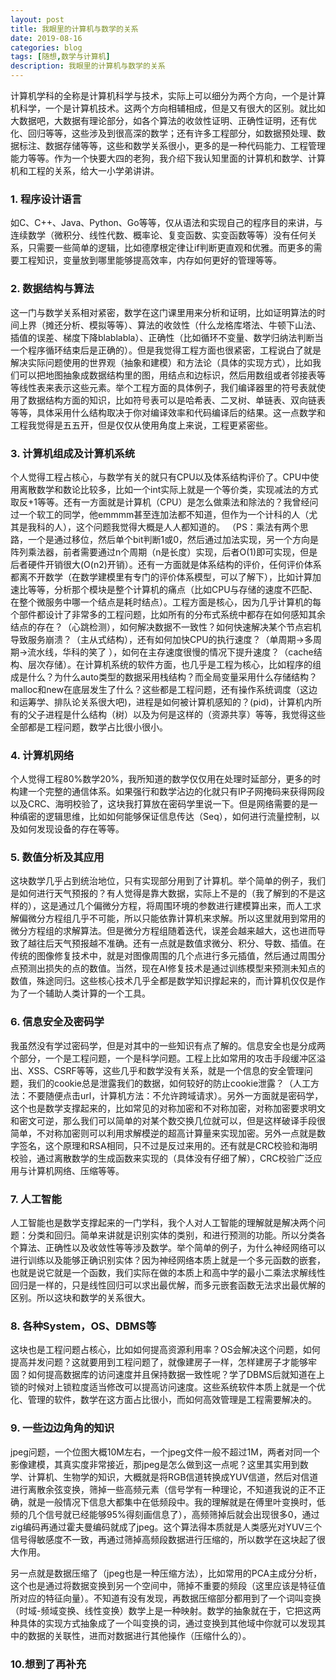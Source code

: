 ```yaml
---
layout: post
title: 我眼里的计算机与数学的关系
date: 2019-08-16
categories: blog
tags: [随想,数学与计算机]
description: 我眼里的计算机与数学的关系
---
```


计算机学科的全称是计算机科学与技术，实际上可以细分为两个方向，一个是计算机科学，一个是计算机技术。这两个方向相辅相成，但是又有很大的区别。就比如大数据吧，大数据有理论部分，如各个算法的收敛性证明、正确性证明，还有优化、回归等等，这些涉及到很高深的数学；还有许多工程部分，如数据预处理、数据标注、数据存储等等，这些和数学关系很小，更多的是一种代码能力、工程管理能力等等。作为一个快要大四的老狗，我介绍下我认知里面的计算机和数学、计算机和工程的关系，给大一小学弟讲讲。

### 1. 程序设计语言

如C、C++、Java、Python、Go等等，仅从语法和实现自己的程序目的来讲，与连续数学（微积分、线性代数、概率论、复变函数、实变函数等等）没有任何关系，只需要一些简单的逻辑，比如德摩根定律让if判断更直观和优雅。而更多的需要工程知识，变量放到哪里能够提高效率，内存如何更好的管理等等。

### 2. 数据结构与算法

这一门与数学关系相对紧密，数学在这门课里用来分析和证明，比如证明算法的时间上界（摊还分析、模拟等等）、算法的收敛性（什么龙格库塔法、牛顿下山法、插值的误差、梯度下降blablabla）、正确性（比如循环不变量、数学归纳法判断当一个程序循环结束后是正确的）。但是我觉得工程方面也很紧密，工程说白了就是解决实际问题使用的世界观（抽象和建模）和方法论（具体的实现方式），比如我们可以把地图抽象成数据结构里的图，用结点和边标识，然后用数组或者邻接表等等线性表来表示这些元素。举个工程方面的具体例子，我们编译器里的符号表就使用了数据结构方面的知识，比如符号表可以是哈希表、二叉树、单链表、双向链表等等，具体采用什么结构取决于你对编译效率和代码编译后的结果。这一点数学和工程我觉得是五五开，但是仅仅从使用角度上来说，工程更紧密些。

### 3. 计算机组成及计算机系统

个人觉得工程占核心，与数学有关的就只有CPU以及体系结构评价了。CPU中使用离散数学和数论比较多，比如一个int实际上就是一个等价类，实现减法的方式取反+1等等。还有一方面就是计算机（CPU）是怎么做乘法和除法的？我曾经问过一个软工的同学，他emmmm甚至连加法都不知道，但作为一个计科的人（尤其是我科的人），这个问题我觉得大概是人人都知道的。 （PS：乘法有两个思路，一个是通过移位，然后单个bit判断1或0，然后通过加法实现，另一个方向是阵列乘法器，前者需要通过n个周期（n是长度）实现，后者O(1)即可实现，但是后者硬件开销很大(O(n2)开销）。还有一方面就是体系结构的评价，任何评价体系都离不开数学（在数学建模里有专门的评价体系模型，可以了解下），比如计算加速比等等，分析那个模块是整个计算机的痛点（比如CPU与存储的速度不匹配、在整个微服务中哪一个结点是耗时结点）。工程方面是核心，因为几乎计算机的每个部件都设计了非常多的工程问题，比如所有的分布式系统中都存在如何感知其余结点的存在？（心跳检测），如何解决数据不一致性？如何快速解决某个节点宕机导致服务崩溃？（主从式结构），还有如何加快CPU的执行速度？（单周期->多周期->流水线，华科的笑了 ），如何在主存速度很慢的情况下提升速度？（cache结构、层次存储）。在计算机系统的软件方面，也几乎是工程为核心，比如程序的组成是什么？为什么auto类型的数据采用栈结构？而全局变量采用什么存储结构？malloc和new在底层发生了什么？这些都是工程问题，还有操作系统调度（这边和运筹学、排队论关系很大吧)，进程是如何被计算机感知的？(pid)，计算机内所有的父子进程是什么结构（树）以及为何是这样的（资源共享）等等，我觉得这些全部都是工程问题，数学占比很小很小。

### 4. 计算机网络

个人觉得工程80%数学20%，我所知道的数学仅仅用在处理时延部分，更多的时构建一个完整的通信体系。如果强行和数学沾边的化就只有IP子网掩码来获得网段以及CRC、海明校验了，这块我打算放在密码学里说一下。但是网络需要的是一种缜密的逻辑思维，比如如何能够保证信息传达（Seq），如何进行流量控制，以及如何发现设备的存在等等。

### 5. 数值分析及其应用

这块数学几乎占到统治地位，只有实现部分用到了计算机。举个简单的例子，我们是如何进行天气预报的？有人觉得是靠大数据，实际上不是的（我了解到的不是这样的），这是通过几个偏微分方程，将周围环境的参数进行建模算出来，而人工求解偏微分方程组几乎不可能，所以只能依靠计算机来求解。所以这里就用到常用的微分方程组的求解算法。但是微分方程组随着迭代，误差会越来越大，这也进而导致了越往后天气预报越不准确。还有一点就是数值求微分、积分、导数、插值。在传统的图像修复技术中，就是对图像周围的几个点进行多元插值，然后通过周围分点预测出损失的点的数值。当然，现在AI修复技术是通过训练模型来预测未知点的数值，殊途同归。这些核心技术几乎全都是数学知识撑起来的，而计算机仅仅是作为了一个辅助人类计算的一个工具。

### 6. 信息安全及密码学

我虽然没有学过密码学，但是对其中的一些知识有点了解的。信息安全也是分成两个部分，一个是工程问题，一个是科学问题。工程上比如常用的攻击手段缓冲区溢出、XSS、CSRF等等，这些几乎和数学没有关系，就是一个信息的安全管理问题，我们的cookie总是泄露我们的数据，如何较好的防止cookie泄露？（人工方法：不要随便点击url，计算机方法：不允许跨域请求）。另外一方面就是密码学，这个也是数学支撑起来的，比如常见的对称加密和不对称加密，对称加密要求明文和密文可逆，那么我们可以简单的对某个数交换几位就可以，但是这样破译手段很简单，不对称加密则可以利用求解模逆的超高计算量来实现加密。另外一点就是数字签名，这个原理和RSA相同，只不过是反过来用的。还有就是CRC校验和海明校验，通过离散数学的生成函数来实现的（具体没有仔细了解），CRC校验广泛应用与计算机网络、压缩等等。

### 7. 人工智能

人工智能也是数学支撑起来的一门学科，我个人对人工智能的理解就是解决两个问题：分类和回归。简单来讲就是识别实体的类别，和进行预测的功能。所以分类各个算法、正确性以及收敛性等等涉及数学。举个简单的例子，为什么神经网络可以进行训练以及能够正确识别实体？因为神经网络本质上就是一个多元函数的嵌套，也就是说它就是一个函数，我们实际在做的本质上和高中学的最小二乘法求解线性回归是一样的，只是线性回归可以求出最优解，而多元嵌套函数无法求出最优解的区别。所以这块和数学的关系很大。

### 8. 各种System，OS、DBMS等

这块也是工程问题占核心，比如如何提高资源利用率？OS会解决这个问题，如何提高并发问题？这就要用到工程问题了，就像建房子一样，怎样建房子才能够牢固？如何提高数据库的访问速度并且保持数据一致性呢？学了DBMS后就知道在上锁的时候对上锁粒度适当修改可以提高访问速度。这些系统软件本质上就是一个优化、管理的软件，数学在这方面占比很小，而如何高效管理是工程需要解决的。

### 9. 一些边边角角的知识

jpeg问题，一个位图大概10M左右，一个jpeg文件一般不超过1M，两者对同一个影像建模，其真实度非常接近，那jpeg是怎么做到这一点呢？这里其实用到数学、计算机、生物学的知识，大概就是将RGB信道转换成YUV信道，然后对信道进行离散余弦变换，筛掉一些高频元素（信号学有一种理论，不知道我说的正不正确，就是一般情况下信息大都集中在低频段中。我的理解就是在傅里叶变换时，低频的几个信号就已经能够95%得刻画信息了），高频筛掉后就会出现很多0，通过zig编码再通过霍夫曼编码就成了jpeg。这个算法得本质就是人类感光对YUV三个信号得敏感度不一致，再通过筛掉高频段数据进行压缩的，所以数学在这块起了很大作用。

另一点就是数据压缩了（jpeg也是一种压缩方法），比如常用的PCA主成分分析，这个也是通过将数据变换到另一个空间中，筛掉不重要的频段（这里应该是特征值所对应的特征向量）。不知道有没有发现，再数据压缩部分都用到了一个词叫变换（时域-频域变换、线性变换）数学上是一种映射。数学的抽象就在于，它把这两种具体的实现方式抽象成了一个叫变换的词，通过变换到其他域中你就可以发现其中的数据的关联性，进而对数据进行其他操作（压缩什么的）。

### 10.想到了再补充
